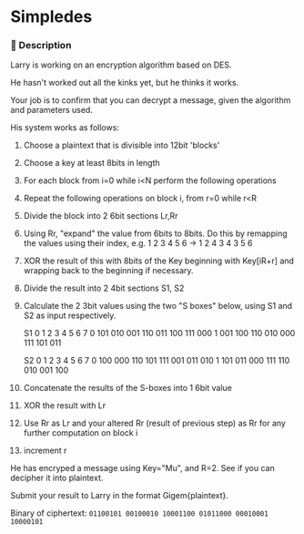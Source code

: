 # Simpledes
### 📄 Description
Larry is working on an encryption algorithm based on DES.

He hasn't worked out all the kinks yet, but he thinks it works.

Your job is to confirm that you can decrypt a message, given the algorithm and parameters used.

His system works as follows:

1. Choose a plaintext that is divisible into 12bit 'blocks'

2. Choose a key at least 8bits in length

3. For each block from i=0 while i<N perform the following operations

4. Repeat the following operations on block i, from r=0 while r<R

5. Divide the block into 2 6bit sections Lr,Rr

6. Using Rr, "expand" the value from 6bits to 8bits.
    Do this by remapping the values using their index, e.g.
    1 2 3 4 5 6 -> 1 2 4 3 4 3 5 6
7. XOR the result of this with 8bits of the Key beginning with Key[iR+r] and wrapping back to the beginning if necessary.

8. Divide the result into 2 4bit sections S1, S2

9. Calculate the 2 3bit values using the two "S boxes" below, using S1 and S2 as input respectively.

    S1	0	1	2	3	4	5	6	7
    0	101	010	001	110	011	100	111	000
    1	001	100	110	010	000	111	101	011

    S2	0	1	2	3	4	5	6	7
    0	100	000	110	101	111	001	011	010
    1	101	011	000	111	110	010	001	100

10. Concatenate the results of the S-boxes into 1 6bit value

11. XOR the result with Lr

12. Use Rr as Lr and your altered Rr (result of previous step) as Rr for any further computation on block i

13. increment r
	
	
He has encryped a message using Key="Mu", and R=2. See if you can decipher it into plaintext.

Submit your result to Larry in the format Gigem{plaintext}.

Binary of ciphertext: `01100101 00100010 10001100 01011000 00010001 10000101`
